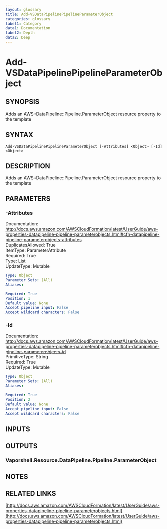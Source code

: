```yaml
---
layout: glossary
title: Add-VSDataPipelinePipelineParameterObject
categories: glossary
label1: Category
data1: Documentation
label2: Depth
data2: Deep
---
```


# Add-VSDataPipelinePipelineParameterObject

## SYNOPSIS
Adds an AWS::DataPipeline::Pipeline.ParameterObject resource property to the template

## SYNTAX

```
Add-VSDataPipelinePipelineParameterObject [-Attributes] <Object> [-Id] <Object>
```

## DESCRIPTION
Adds an AWS::DataPipeline::Pipeline.ParameterObject resource property to the template

## PARAMETERS

### -Attributes
Documentation: http://docs.aws.amazon.com/AWSCloudFormation/latest/UserGuide/aws-properties-datapipeline-pipeline-parameterobjects.html#cfn-datapipeline-pipeline-parameterobjects-attributes    
DuplicatesAllowed: True    
ItemType: ParameterAttribute    
Required: True    
Type: List    
UpdateType: Mutable

```yaml
Type: Object
Parameter Sets: (All)
Aliases: 

Required: True
Position: 1
Default value: None
Accept pipeline input: False
Accept wildcard characters: False
```

### -Id
Documentation: http://docs.aws.amazon.com/AWSCloudFormation/latest/UserGuide/aws-properties-datapipeline-pipeline-parameterobjects.html#cfn-datapipeline-pipeline-parameterobjects-id    
PrimitiveType: String    
Required: True    
UpdateType: Mutable

```yaml
Type: Object
Parameter Sets: (All)
Aliases: 

Required: True
Position: 2
Default value: None
Accept pipeline input: False
Accept wildcard characters: False
```

## INPUTS

## OUTPUTS

### Vaporshell.Resource.DataPipeline.Pipeline.ParameterObject

## NOTES

## RELATED LINKS

[http://docs.aws.amazon.com/AWSCloudFormation/latest/UserGuide/aws-properties-datapipeline-pipeline-parameterobjects.html](http://docs.aws.amazon.com/AWSCloudFormation/latest/UserGuide/aws-properties-datapipeline-pipeline-parameterobjects.html)

